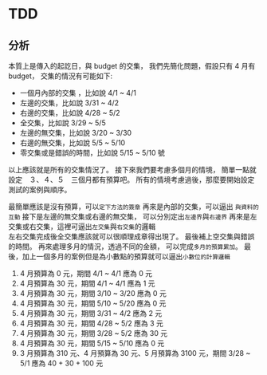 # TDD

## 分析
本質上是傳入的起訖日，與 budget 的交集，
我們先簡化問題，假設只有 4 月有 budget，
交集的情況有可能如下:

 - 一個月內部的交集 ，比如說 4/1 ~ 4/1
 - 左邊的交集，比如說 3/31 ~ 4/2
 - 右邊的交集，比如說 4/28 ~ 5/2
 - 全交集，比如說 3/29 ~ 5/5
 - 左邊的無交集，比如說 3/20 ~ 3/30
 - 右邊的無交集，比如說 5/5 ~ 5/10
 - 零交集或是錯誤的時間，比如說 5/15 ~ 5/10 號
 
以上應該就是所有的交集情況了。
接下來我們要考慮多個月的情境，
簡單一點就設定　３、４、５　三個月都有預算吧。
所有的情境考慮過後，那麼要開始設定測試的案例與順序。

最簡單應該是沒有預算，可以`定下方法的簽章`
再來是內部的交集，可以逼出 `與資料的互動`
接下是左邊的無交集或右邊的無交集，
可以分別定出`左邊界`與`右邊界`
再來是左交集或右交集，這裡可逼出`左交集`與`右交集`的邏輯  
左右交集完成後全交集應該就可以很順理成章得出現了。
最後補上空交集與錯誤的時間。
再來處理多月的情況，透過不同的金額，
可以完成`多月的預算累加`。
最後，加上一個多月的案例但是為小數點的預算就可以逼出`小數位的計算邏輯`

1. 4 月預算為 0 元，期間 4/1 ~ 4/1 應為 0 元
1. 4 月預算為 30 元，期間 4/1 ~ 4/1 應為 1 元
5. 4 月預算為 30 元，期間 3/10 ~ 3/20 應為 0 元
6. 4 月預算為 30 元，期間 5/10 ~ 5/20 應為 0 元
2. 4 月預算為 30 元，期間 3/31 ~ 4/2 應為 2 元
3. 4 月預算為 30 元，期間 4/28 ~ 5/2 應為 3 元
4. 4 月預算為 30 元，期間 3/28 ~ 5/2 應為 30 元
7. 4 月預算為 30 元，期間 5/15 ~ 5/10 應為 0 元
8. 3 月預算為 310 元、4 月預算為 30 元、5 月預算為 3100 元，期間 3/28 ~ 5/1 應為 40 + 30 + 100 元
